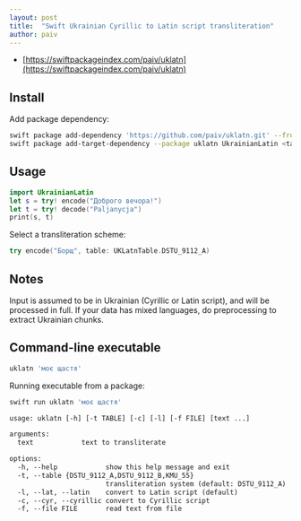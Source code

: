 ```yaml
---
layout: post
title:  "Swift Ukrainian Cyrillic to Latin script transliteration"
author: paiv
---
```


- [https://swiftpackageindex.com/paiv/uklatn](https://swiftpackageindex.com/paiv/uklatn)


Install
--

Add package dependency:
```sh
swift package add-dependency 'https://github.com/paiv/uklatn.git' --from '1.0.0'
swift package add-target-dependency --package uklatn UkrainianLatin <target-name>
```

Usage
--

```swift
import UkrainianLatin
let s = try! encode("Доброго вечора!")
let t = try! decode("Paljanycja")
print(s, t)
```

Select a transliteration scheme:
```swift
try encode("Борщ", table: UKLatnTable.DSTU_9112_A)
```


Notes
--
Input is assumed to be in Ukrainian (Cyrillic or Latin script), and will be processed in full.
If your data has mixed languages, do preprocessing to extract Ukrainian chunks.


Command-line executable
--

```sh
uklatn 'моє щастя'
```

Running executable from a package:
```sh
swift run uklatn 'моє щастя'
```

```txt
usage: uklatn [-h] [-t TABLE] [-c] [-l] [-f FILE] [text ...]

arguments:
  text            text to transliterate

options:
  -h, --help            show this help message and exit
  -t, --table {DSTU_9112_A,DSTU_9112_B,KMU_55}
                        transliteration system (default: DSTU_9112_A)
  -l, --lat, --latin    convert to Latin script (default)
  -c, --cyr, --cyrillic convert to Cyrillic script
  -f, --file FILE       read text from file
```
